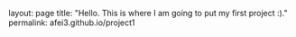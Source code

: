 layout: page
title: "Hello. This is where I am going to put my first project :)."
permalink: afei3.github.io/project1
